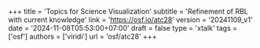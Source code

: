 +++
title = 'Topics for Science Visualization'
subtitle = 'Refinement of RBL with current knowledge'
link = 'https://osf.io/atc28'
version = '20241109_v1'
date = '2024-11-08T05:53:00+07:00'
draft = false
type = 'xtalk'
tags = ['osf']
authors = ['viridi']
url = 'osf/atc28'
+++
<!--more-->
